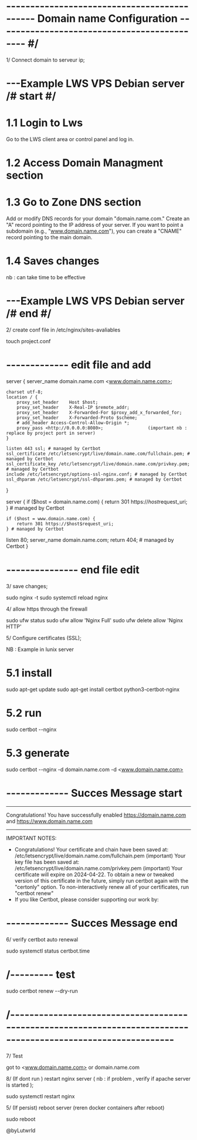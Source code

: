 
# -------------------------------------------- Domain name Configuration -------------------------------------------- #/

1/ Connect domain to serveur ip;

# ---Example LWS VPS Debian server /# start #/

# 1.1 Login to Lws

Go to the LWS client area or control panel and log in.

# 1.2 Access Domain Managment section

# 1.3 Go to Zone DNS section

Add or modify DNS records for your domain "domain.name.com."
Create an "A" record pointing to the IP address of your server. If you want to point a subdomain (e.g., "www.domain.name.com"), you can create a "CNAME" record pointing to the main domain.

# 1.4 Saves changes

nb : can take time to be effective

# ---Example LWS VPS Debian server /# end #/

2/ create conf file in /etc/nginx/sites-avaliables

touch project.conf

# ------------- edit file and add

server {
    server_name domain.name.com <www.domain.name.com>;

    charset utf-8;
    location / {
        proxy_set_header    Host $host;
        proxy_set_header    X-Real-IP $remote_addr;
        proxy_set_header    X-Forwarded-For $proxy_add_x_forwarded_for;
        proxy_set_header    X-Forwarded-Proto $scheme;
        # add_header Access-Control-Allow-Origin *;
        proxy_pass <http://0.0.0.0:8080>;                 (important nb : replace by project port in server)
    }

    listen 443 ssl; # managed by Certbot
    ssl_certificate /etc/letsencrypt/live/domain.name.com/fullchain.pem; # managed by Certbot
    ssl_certificate_key /etc/letsencrypt/live/domain.name.com/privkey.pem; # managed by Certbot
    include /etc/letsencrypt/options-ssl-nginx.conf; # managed by Certbot
    ssl_dhparam /etc/letsencrypt/ssl-dhparams.pem; # managed by Certbot
}

server {
    if ($host = domain.name.com) {
        return 301 https://$host$request_uri;
    } # managed by Certbot

    if ($host = www.domain.name.com) {
        return 301 https://$host$request_uri;
    } # managed by Certbot

  listen 80;
  server_name domain.name.com;
    return 404; # managed by Certbot
}

# --------------- end file edit

3/ save changes;

sudo nginx -t
sudo systemctl reload nginx

4/ allow https through the firewall

sudo ufw status
sudo ufw allow 'Nginx Full'
sudo ufw delete allow 'Nginx HTTP'

5/ Configure certificates (SSL);

NB : Example in lunix server

# 5.1 install

sudo apt-get update
sudo apt-get install certbot python3-certbot-nginx

# 5.2 run

sudo certbot --nginx

# 5.3 generate

sudo certbot --nginx -d domain.name.com -d <www.domain.name.com>

# ------------- Succes Message start

- - - - - - - - - - - - - - - - - - - - - - - - - - - - - - - - - - - - - - - -
Congratulations! You have successfully enabled
<https://domain.name.com> and
<https://www.domain.name.com>
- - - - - - - - - - - - - - - - - - - - - - - - - - - - - - - - - - - - - - - -

IMPORTANT NOTES:

- Congratulations! Your certificate and chain have been saved at:
   /etc/letsencrypt/live/domain.name.com/fullchain.pem              (important)
   Your key file has been saved at:
   /etc/letsencrypt/live/domain.name.com/privkey.pem                (important)
   Your certificate will expire on 2024-04-22. To obtain a new or
   tweaked version of this certificate in the future, simply run
   certbot again with the "certonly" option. To non-interactively
   renew all of your certificates, run "certbot renew"
- If you like Certbot, please consider supporting our work by:

# ------------- Succes Message end

6/ verify certbot auto renewal

sudo systemctl status certbot.time

# /--------- test

sudo certbot renew --dry-run

# /--------------------------------------------------------------------------------------------------------------

7/ Test

got to <www.domain.name.com> or domain.name.com

8/ (If dont run ) restart nginx server ( nb : if problem , verify if apache server is started );

sudo systemctl restart nginx

5/ (If persist) reboot server (reren docker containers after reboot)

sudo reboot

@byLutwrld
